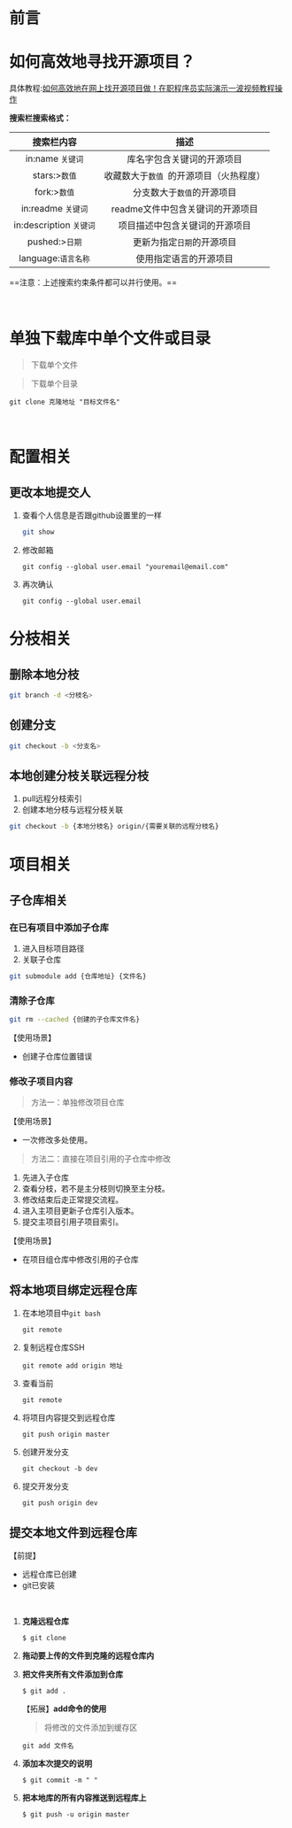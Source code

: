 # 前言

# 如何高效地寻找开源项目？

具体教程:[如何高效地在网上找开源项目做！在职程序员实际演示一波视频教程操作](https://www.bilibili.com/video/BV1yJ411S7Wu?spm_id_from=333.337.search-card.all.click)

**搜索栏搜索格式：**

|       搜索栏内容        |                  描述                   |
| :---------------------: | :-------------------------------------: |
|    in:name `关键词`     |       库名字包含关键词的开源项目        |
|      stars:>`数值`      | 收藏数大于`数值 `的开源项目（火热程度） |
|      fork:>`数值`       |       分支数大于`数值`的开源项目        |
|   in:readme `关键词`    |    readme文件中包含关键词的开源项目     |
| in:description `关键词` |     项目描述中包含关键词的开源项目      |
|     pushed:>`日期`      |       更新为指定`日期`的开源项目        |
|   language:`语言名称`   |         使用指定语言的开源项目          |

==注意：上述搜索约束条件都可以并行使用。==

<br>

# 单独下载库中单个文件或目录

> 下载单个文件



> 下载单个目录

````shell
git clone 克隆地址 "目标文件名"
````

<br>

# 配置相关

## 更改本地提交人

1. 查看个人信息是否跟github设置里的一样

   ````bash
   git show
   ````

2. 修改邮箱

   ````shell
   git config --global user.email "youremail@email.com"
   ````

3. 再次确认

   ````shell
   git config --global user.email
   ````

# 分枝相关

## 删除本地分枝

````bash
git branch -d <分枝名>
````

## 创建分支

````bash
git checkout -b <分支名>
````

## 本地创建分枝关联远程分枝

1. pull远程分枝索引
2. 创建本地分枝与远程分枝关联

````bash
git checkout -b {本地分枝名} origin/{需要关联的远程分枝名}
````

# 项目相关

## 子仓库相关

### 在已有项目中添加子仓库

1. 进入目标项目路径
2. 关联子仓库

````bash
git submodule add {仓库地址} {文件名}
````

### 清除子仓库

````bash
git rm --cached {创建的子仓库文件名}
````

【使用场景】

* 创建子仓库位置错误

### 修改子项目内容

> 方法一：单独修改项目仓库

【使用场景】

* 一次修改多处使用。

> 方法二：直接在项目引用的子仓库中修改

1. 先进入子仓库
2. 查看分枝，若不是主分枝则切换至主分枝。
3. 修改结束后走正常提交流程。
4. 进入主项目更新子仓库引入版本。
5. 提交主项目引用子项目索引。

【使用场景】

* 在项目组仓库中修改引用的子仓库

## 将本地项目绑定远程仓库

1. 在本地项目中`git bash`

   ````shell
   git remote
   ````

2. 复制远程仓库SSH

   ```shell
   git remote add origin 地址
   ```

3. 查看当前

   ````shell
   git remote
   ````

4. 将项目内容提交到远程仓库

   ````shell
   git push origin master
   ````

5. 创建开发分支

   ````shell
   git checkout -b dev
   ````

6. 提交开发分支

   ````shell
   git push origin dev
   ````

## 提交本地文件到远程仓库

【前提】

* 远程仓库已创建
* git已安装

<br>

1. **克隆远程仓库**

   ````shell  
   $ git clone
   ````

2. **拖动要上传的文件到克隆的远程仓库内**

3. **把文件夹所有文件添加到仓库**

   ````shell
   $ git add .
   ````

   【拓展】**add命令的使用**

   > 将修改的文件添加到缓存区

   ````shell
   git add 文件名
   ````

   >

4. **添加本次提交的说明**

   ````shell
   $ git commit -m " "
   ````

5. **把本地库的所有内容推送到远程库上**

   ````shell
   $ git push -u origin master
   ````

<br>
